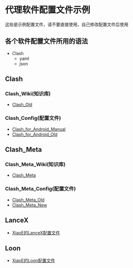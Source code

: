 # 代理软件配置文件示例
这些是示例配置文件，请不要直接使用，自己修改配置文件后使用
## 各个软件配置文件所用的语法
- Clash
  - yaml
  - json
## Clash
### Clash_Wiki(知识库)
- [Clash_Old](https://clash.wiki/)
### Clash_Config(配置文件)
- [Clash_for_Android_Manual](https://raw.githubusercontent.com/LaolunsiG/XiaoE_PCR/main/Config_File/Clash/Clash_for_Android_New.yml)
- [Clash_for_Android_Old](https://raw.githubusercontent.com/LaolunsiG/XiaoE_PCR/main/Config_File/Clash/Clash_for_Android_Old.yml)

## Clash_Meta
### Clash_Meta_Wiki(知识库)
- [Clash_Meta](https://wiki.metacubex.one/)
### Clash_Meta_Config(配置文件)
- [Clash_Meta_Old](https://raw.githubusercontent.com/LaolunsiG/XiaoE-PCR/main/Config_File/Clash_Meta/Clash_Meta_Old.yaml)
- [Clash_Meta_New](https://raw.githubusercontent.com/LaolunsiG/XiaoE_PCR/main/Config_File/Clash_Meta/XiaoE_Clash_Meta.yaml)

## LanceX
- [XiaoE的LanceX配置文件](https://raw.githubusercontent.com/LaolunsiG/XiaoE-PCR/main/Config_File/LanceX/XiaoE%E7%9A%84LanceX%E9%85%8D%E7%BD%AE%E6%96%87%E4%BB%B6.conf)

## Loon
- [XiaoE的Loon配置文件](https://raw.githubusercontent.com/LaolunsiG/XiaoE-PCR/main/Config_File/Loon/XiaoE%E7%9A%84Loon%E9%85%8D%E7%BD%AE%E6%96%87%E4%BB%B6.conf)
